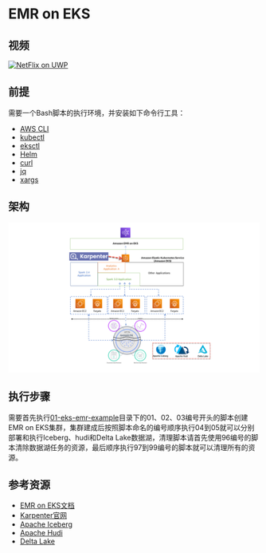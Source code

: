 # EMR on EKS

## 视频
[![NetFlix on UWP](https://res.cloudinary.com/marcomontalbano/image/upload/v1587315555/video_to_markdown/images/youtube--2qqYywttue4-c05b58ac6eb4c4700831b2b3070cd403.jpg)](https://www.bilibili.com/video/BV1V14y1J7qc "Data on EKS")

## 前提
需要一个Bash脚本的执行环境，并安装如下命令行工具：
- [AWS CLI](https://aws.amazon.com/cli/)
- [kubectl](https://kubernetes.io/docs/tasks/tools/#kubectl)
- [eksctl](https://docs.aws.amazon.com/eks/latest/userguide/getting-started-eksctl.html)
- [Helm](https://helm.sh/)
- [curl](https://curl.se/)
- [jq](https://stedolan.github.io/jq/)
- [xargs](https://man7.org/linux/man-pages/man1/xargs.1.html)

## 架构
![](images/datalake-on-eks-architecture.png)

## 执行步骤
需要首先执行[01-eks-emr-example](01-eks-emr-example)目录下的01、02、03编号开头的脚本创建EMR on EKS集群，集群建成后按照脚本命名的编号顺序执行04到05就可以分别部署和执行Iceberg、hudi和Delta Lake数据湖，清理脚本请首先使用96编号的脚本清除数据湖任务的资源，最后顺序执行97到99编号的脚本就可以清理所有的资源。

## 参考资源
- [EMR on EKS文档](https://docs.aws.amazon.com/emr/latest/EMR-on-EKS-DevelopmentGuide/emr-eks.html)
- [Karpenter官网](https://karpenter.sh/)
- [Apache Iceberg](https://iceberg.apache.org/)
- [Apache Hudi](https://hudi.apache.org/)
- [Delta Lake](https://delta.io/)
